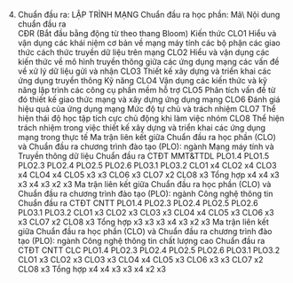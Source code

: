 4. Chuẩn đầu ra: LẬP TRÌNH MẠNG
Chuẩn đầu ra học phần: Mã\ Nội dung chuẩn đầu ra\
CĐR (Bắt đầu bằng động từ theo thang Bloom) Kiến thức
CLO1 Hiểu và vận dụng các khái niệm cơ bản về mạng máy tính các bộ phận các giao thức cách thức truyền dữ liệu trên mạng
CLO2 Hiểu và vận dụng các kiến thức về mô hình truyền thông giữa các ứng dụng mạng các vấn đề về xử lý dữ liệu gửi và nhận
CLO3 Thiết kế xây dựng và triển khai các ứng dụng truyền thông
Kỹ năng
CLO4 Vận dụng các kiến thức và kỹ năng lập trình các công cụ phần mềm hỗ trợ
CLO5 Phân tích vấn đề từ đó thiết kế giao thức mạng và xây dựng ứng dụng mạng
CLO6 Đánh giá hiệu quả của ứng dụng mạng
Mức độ tự chủ và trách nhiệm
CLO7 Thể hiện thái độ học tập tích cực chủ động khi làm việc nhóm
CLO8 Thể hiện trách nhiệm trong việc thiết kế xây dựng và triển khai các ứng dụng mạng trong thực tế Ma trận liên kết giữa Chuẩn đầu ra học phần (CLO) và Chuẩn đầu ra
chương trình đào tạo (PLO): ngành Mạng máy tính và Truyền thông dữ
liệu
Chuẩn đầu ra CTĐT MMT&TTDL PLO1.4 PLO1.5 PLO2.3 PLO2.4 PLO2.5 PLO2.6 PLO3.1 PLO3.2
CLO1 x4
CLO2 x4
CLO3 x4
CLO4 x4
CLO5 x3 x3
CLO6 x3
CLO7 x2
CLO8 x3
Tổng hợp x4 x4 x3 x3 x4 x3 x2 x3
Ma trận liên kết giữa Chuẩn đầu ra học phần (CLO) và Chuẩn đầu ra
chương trình đào tạo (PLO): ngành Công nghệ thông tin
Chuẩn đầu ra CTĐT CNTT PLO1.4 PLO2.3 PLO2.4 PLO2.5 PLO2.6 PLO3.1 PLO3.2
CLO1 x3
CLO2 x3
CLO3 x3
CLO4 x4
CLO5 x3
CLO6 x3 x3
CLO7 x2
CLO8 x3
Tổng hợp x3 x3 x3 x4 x3 x2 x3
Ma trận liên kết giữa Chuẩn đầu ra học phần (CLO) và Chuẩn đầu ra
chương trình đào tạo (PLO): ngành Công nghệ thông tin chất lượng cao
Chuẩn đầu ra CTĐT CNTT CLC PLO1.4 PLO2.3 PLO2.4 PLO2.5 PLO2.6 PLO3.1 PLO3.2
CLO1 x3
CLO2 x3
CLO3 x3
CLO4 x4
CLO5 x3
CLO6 x3 x3
CLO7 x2
CLO8 x3
Tổng hợp x4 x4 x3 x3 x4 x2 x3
